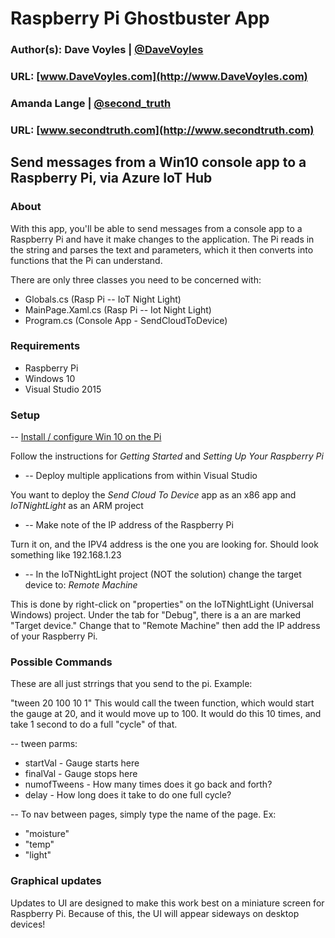 # Raspberry Pi Ghostbuster App

### Author(s): Dave Voyles | [@DaveVoyles](http://www.twitter.com/DaveVoyles)
### URL: [www.DaveVoyles.com](http://www.DaveVoyles.com)
### Amanda Lange | [@second_truth](http://www.twitter.com/second_truth)
### URL: [www.secondtruth.com](http://www.secondtruth.com)

Send messages from a Win10 console app to a Raspberry Pi, via Azure IoT Hub 
----------
### About
With this app, you'll be able to send messages from a console app to a Raspberry Pi and have it make changes to the application. 
The Pi reads in the string and parses the text and parameters, which it then converts into functions that the Pi can understand.

There are only three classes you need to be concerned with:
- Globals.cs (Rasp Pi -- IoT Night Light)
- MainPage.Xaml.cs (Rasp Pi -- Iot Night Light)
- Program.cs (Console App - SendCloudToDevice)

### Requirements
- Raspberry Pi
- Windows 10
- Visual Studio 2015

### Setup
-- [Install / configure Win 10 on the Pi](http://thinglabs.io/workshop/cs/nightlight/)

Follow the instructions for *Getting Started* and *Setting Up Your Raspberry Pi*

* -- Deploy multiple applications from within Visual Studio

You want to deploy the *Send Cloud To Device* app as an x86 app and *IoTNightLight* as an ARM project

* -- Make note of the IP address of the Raspberry Pi

Turn it on, and the IPV4 address is the one you are looking for. Should look something like 192.168.1.23

* -- In the IoTNightLight project (NOT the solution) change the target device to:  *Remote Machine*

This is done by right-click on "properties" on the IoTNightLight (Universal Windows) project. Under the tab for "Debug", there is a 
an are marked "Target device." Change that to "Remote Machine" then add the IP address of your Raspberry Pi.


### Possible Commands
These are all just strrings that you send to the pi. Example:

"tween 20 100 10 1"
This would call the tween function, which would start the gauge at 20, and it would move up to 100. It would do this 10 times, and take 1 second to do a full "cycle" of that.

-- tween
parms:
* startVal - Gauge starts here
* finalVal - Gauge stops here
* numofTweens - How many times does it go back and forth?
* delay - How long does it take to do one full cycle?


-- To nav between pages, simply type the name of the page. Ex:
* "moisture"
* "temp"
* "light"

### Graphical updates
Updates to UI are designed to make this work best on a miniature screen for Raspberry Pi. Because of this, the UI will appear sideways on desktop devices!

